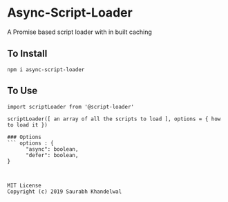 # Async-Script-Loader
A Promise based script loader with in built caching

## To Install
``` 
npm i async-script-loader
```

## To Use
``` 
import scriptLoader from '@script-loader'

scriptLoader([ an array of all the scripts to load ], options = { how to load it })

### Options 
``` options : {
      "async": boolean,
      "defer": boolean,
}

```


```


MIT License
Copyright (c) 2019 Saurabh Khandelwal

